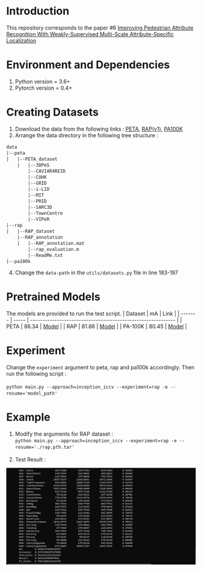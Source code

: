 # Introduction
This repository corresponds to the paper #6 [Improving Pedestrian Attribute Recognition With Weakly-Supervised Multi-Scale Attribute-Specific Localization](https://arxiv.org/abs/1910.04562)
# Environment and Dependencies
1. Python version = 3.6+
2. Pytorch version = 0.4+

# Creating Datasets
1. Download the data from the following links : [PETA](https://www.dropbox.com/s/52ylx522hwbdxz6/PETA.zip?dl=0), [RAP(v1)](http://www.rapdataset.com/), [PA100K](https://drive.google.com/drive/folders/0B5_Ra3JsEOyOUlhKM0VPZ1ZWR2M?resourcekey=0-CdctEkdX1j2GSMSWWfrPSQ)
2. Arrange the data directory in the following tree structure : 
```
data
|--peta
|   |--PETA_dataset
    |   |--3DPeS
        |--CAVIAR4REID
        |--CUHK
        |--GRID
        |--i-LID
        |--MIT
        |--PRID
        |--SARC3D
        |--TownCentre
        |--VIPeR
|--rap
|   |--RAP_dataset
    |--RAP_annotation
    |   |--RAP_annotation.mat
        |--rap_evaluation.m
        |--ReadMe.txt
|--pa100k

```
4. Change the `data-path` in the `utils/datasets.py` file in line 183-197

# Pretrained Models
The models are provided to run the test script.
| Dataset | mA    | Link                                                         |
| ------- | ----- | ------------------------------------------------------------ |
| PETA    | 86.34 | [Model](https://drive.google.com/file/d/14A94X4jE92lyWAZcQhf4kzL41g37-WGD/view?usp=share_link) |
| RAP     | 81.86 | [Model](https://drive.google.com/file/d/1NAw4FeviwRcTYDCle-UvVHUbWbeGYFVZ/view?usp=share_link) |
| PA-100K | 80.45 | [Model](https://drive.google.com/file/d/1OILuMucSs7x7U7Nab-bYl-D_6OWHkjN0/view?usp=sharing) |

# Experiment
Change the `experiment` argument to peta, rap and pa100k accordingly. Then run the following script : <br><br>
`python main.py --approach=inception_iccv --experiment=rap -e --resume='model_path'`

# Example
1. Modify the arguments for RAP dataset : <br> 
`python main.py --approach=inception_iccv --experiment=rap -e --resume='./rap.pth.tar'` <br><br>
2. Test Result : 
<img src="imgs/rap-res.jpg">
